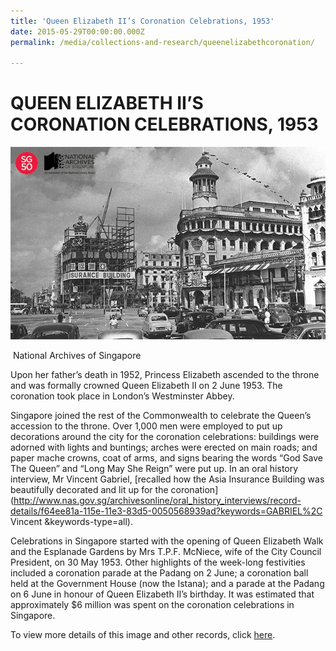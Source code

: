 ```yaml
---
title: 'Queen Elizabeth II’s Coronation Celebrations, 1953'
date: 2015-05-29T00:00:00.000Z
permalink: /media/collections-and-research/queenelizabethcoronation/

---
```



<iframe id="pxcelframe" src="//t.sharethis.com/a/t_.htm?ver=0.345.16984&amp;cid=c010#rnd=1577952859742&amp;cid=c010&amp;dmn=www.nas.gov.sg&amp;tt=t.dhj&amp;dhjLcy=51&amp;lbl=pxcel&amp;flbl=pxcel&amp;ll=d&amp;ver=0.345.16984&amp;ell=d&amp;cck=__stid&amp;pn=%2Fblogs%2Farchivistpick%2Fcoronation-celebrations%2F&amp;qs=na&amp;rdn=www.nas.gov.sg&amp;rpn=%2Fblogs%2Farchivistpick%2F2015%2F05%2F&amp;rqs=na&amp;cc=SG&amp;cont=AS&amp;ipaddr=" style="display: none;"></iframe>

# QUEEN ELIZABETH II’S CORONATION CELEBRATIONS, 1953

![National Archives of Singapore](/images/blogs/2015-05-29-l.jpg)

​															National Archives of Singapore

Upon her father’s death in 1952, Princess Elizabeth ascended to the throne and was formally crowned Queen Elizabeth II on 2 June 1953. The coronation took place in London’s Westminster Abbey.

Singapore joined the rest of the Commonwealth to celebrate the Queen’s accession to the throne. Over 1,000 men were employed to put up decorations around the city for the coronation celebrations: buildings were adorned with lights and buntings; arches were erected on main roads; and paper mache crowns, coat of arms, and signs bearing the words “God Save The Queen” and “Long May She Reign” were put up. In an oral history interview, Mr Vincent Gabriel, [recalled how the Asia Insurance Building was beautifully decorated and lit up for the coronation](http://www.nas.gov.sg/archivesonline/oral_history_interviews/record-details/f64ee81a-115e-11e3-83d5-0050568939ad?keywords=GABRIEL%2C Vincent &keywords-type=all).

Celebrations in Singapore started with the opening of Queen Elizabeth Walk and the Esplanade Gardens by Mrs T.P.F. McNiece, wife of the City Council President, on 30 May 1953. Other highlights of the week-long festivities included a coronation parade at the Padang on 2 June; a coronation ball held at the Government House (now the Istana); and a parade at the Padang on 6 June in honour of Queen Elizabeth II’s birthday. It was estimated that approximately $6 million was spent on the coronation celebrations in Singapore.

To view more details of this image and other records, click [here](http://www.nas.gov.sg/archivesonline/photographs/record-details/b087770b-1161-11e3-83d5-0050568939ad).